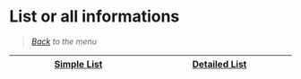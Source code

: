 # List or all informations


> *[Back](../games.md) to the menu*

| <img width="430" height="1">[Simple List](xsx_list.md)<img width="430" height="1"> | <img width="430" height="1">[Detailed List](xsx_info_games.md)<img width="430" height="1"> |
| :---: | :---: |
